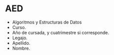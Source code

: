 # AED
* Algoritmos y Estructuras de Datos
* Curso.
* Año de cursada, y cuatrimestre si corresponde.
* Legajo.
* Apellido.
* Nombre.

